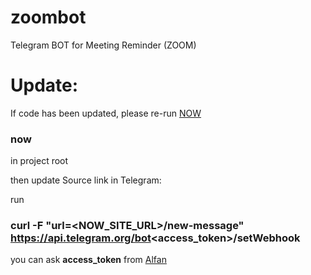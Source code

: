 # zoombot
Telegram BOT for Meeting Reminder (ZOOM)


# Update:

If code has been updated, please re-run [NOW](https://zeit.co/)
### now
in project root

then update Source link in Telegram:

run
### curl -F "url=<NOW_SITE_URL>/new-message"  https://api.telegram.org/bot<access_token>/setWebhook


you can ask __access_token__ from [Alfan](https://t.me/AhmadAlfan)
